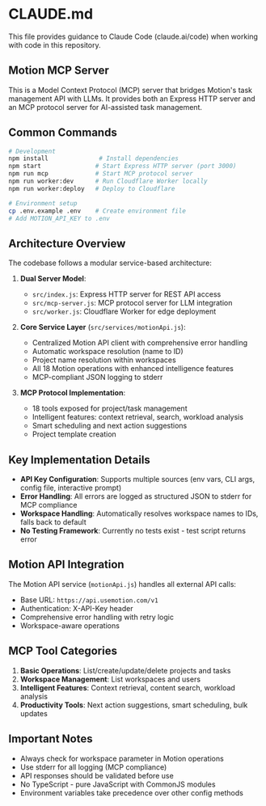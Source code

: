 # CLAUDE.md

This file provides guidance to Claude Code (claude.ai/code) when working with code in this repository.

## Motion MCP Server

This is a Model Context Protocol (MCP) server that bridges Motion's task management API with LLMs. It provides both an Express HTTP server and an MCP protocol server for AI-assisted task management.

## Common Commands

```bash
# Development
npm install              # Install dependencies
npm start               # Start Express HTTP server (port 3000)
npm run mcp             # Start MCP protocol server
npm run worker:dev      # Run Cloudflare Worker locally
npm run worker:deploy   # Deploy to Cloudflare

# Environment setup
cp .env.example .env    # Create environment file
# Add MOTION_API_KEY to .env
```

## Architecture Overview

The codebase follows a modular service-based architecture:

1. **Dual Server Model**:
   - `src/index.js`: Express HTTP server for REST API access
   - `src/mcp-server.js`: MCP protocol server for LLM integration
   - `src/worker.js`: Cloudflare Worker for edge deployment

2. **Core Service Layer** (`src/services/motionApi.js`):
   - Centralized Motion API client with comprehensive error handling
   - Automatic workspace resolution (name to ID)
   - Project name resolution within workspaces
   - All 18 Motion operations with enhanced intelligence features
   - MCP-compliant JSON logging to stderr

3. **MCP Protocol Implementation**:
   - 18 tools exposed for project/task management
   - Intelligent features: context retrieval, search, workload analysis
   - Smart scheduling and next action suggestions
   - Project template creation

## Key Implementation Details

- **API Key Configuration**: Supports multiple sources (env vars, CLI args, config file, interactive prompt)
- **Error Handling**: All errors are logged as structured JSON to stderr for MCP compliance
- **Workspace Handling**: Automatically resolves workspace names to IDs, falls back to default
- **No Testing Framework**: Currently no tests exist - test script returns error

## Motion API Integration

The Motion API service (`motionApi.js`) handles all external API calls:
- Base URL: `https://api.usemotion.com/v1`
- Authentication: X-API-Key header
- Comprehensive error handling with retry logic
- Workspace-aware operations

## MCP Tool Categories

1. **Basic Operations**: List/create/update/delete projects and tasks
2. **Workspace Management**: List workspaces and users
3. **Intelligent Features**: Context retrieval, content search, workload analysis
4. **Productivity Tools**: Next action suggestions, smart scheduling, bulk updates

## Important Notes

- Always check for workspace parameter in Motion operations
- Use stderr for all logging (MCP compliance)
- API responses should be validated before use
- No TypeScript - pure JavaScript with CommonJS modules
- Environment variables take precedence over other config methods